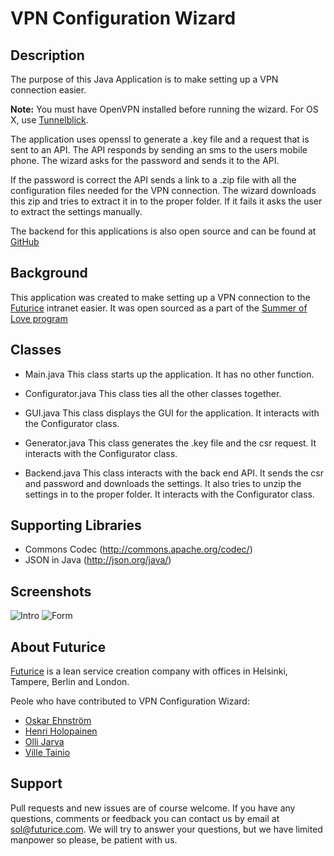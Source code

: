 VPN Configuration Wizard
=================================
Description
-----------

The purpose of this Java Application is to make setting up a VPN connection easier.

**Note:** You must have OpenVPN installed before running the wizard. For OS X, use [Tunnelblick](https://code.google.com/p/tunnelblick/).

The application uses openssl to generate a .key file and a request that is 
sent to an API. The API responds by sending an sms to the users mobile 
phone. The wizard asks for the password and sends it to the API. 

If the password is correct the API sends a link to a .zip
file with all the configuration files needed for the VPN connection.
The wizard downloads this zip and tries to extract it in to the proper
folder. If it fails it asks the user to extract the settings manually.

The backend for this applications is also open source and can be found at [GitHub](https://github.com/futurice-oss/vpn-management-server)

Background
----------
This application was created to make setting up a VPN connection to the [Futurice](http://www.futurice.com) intranet easier. It was open sourced as a part of the [Summer of Love program](http://blog.futurice.com/summer-of-love-of-open-source)

Classes
-------

- Main.java
This class starts up the application. It has no other function.

- Configurator.java
This class ties all the other classes together.

- GUI.java
This class displays the GUI for the application. It interacts with
the Configurator class.

- Generator.java
This class generates the .key file and the csr request. It interacts with
the Configurator class.

- Backend.java
This class interacts with the back end API. It sends the csr and password
and downloads the settings. It also tries to unzip the settings in to
the proper folder. It interacts with the Configurator class.

Supporting Libraries
--------------------

- Commons Codec (http://commons.apache.org/codec/)
- JSON in Java (http://json.org/java/)

Screenshots
-----------
![Intro](http://i.imgur.com/5KMKPqB.png)
![Form](http://i.imgur.com/eqewtzf.png)

About Futurice
--------------
[Futurice](http://www.futurice.com) is a lean service creation company with offices in Helsinki, Tampere, Berlin and London.

Peole who have contributed to VPN Configuration Wizard:
- [Oskar Ehnström](https://github.com/Ozzee)
- [Henri Holopainen](https://github.com/henriholopainen)
- [Olli Jarva](https://github.com/ojarva)
- [Ville Tainio](https://github.com/Wisheri)

Support
-------
Pull requests and new issues are of course welcome. If you have any questions, comments or feedback you can contact us by email at sol@futurice.com. We will try to answer your questions, but we have limited manpower so please, be patient with us.
